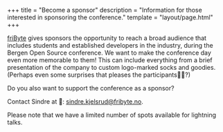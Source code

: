 +++
title = "Become a sponsor"
description = "Information for those interested in sponsoring the conference."
template = "layout/page.html"
+++

[friByte][fribyte] gives sponsors the opportunity to reach a broad audience that includes students and established developers in the industry, during the Bergen Open Source conference. We want to make the conference day even more memorable to them! This can include everything from a brief presentation of the company to custom logo-marked socks and goodies. (Perhaps even some surprises that pleases the participants🎫🍺?)

Do you also want to support the conference as a sponsor?

Contact Sindre at 📨: [sindre.kjelsrud@fribyte.no](mailto:sindre.kjelsrud@fribyte.no).

Please note that we have a limited number of spots available for lightning talks.

[fribyte]: https://fribyte.no